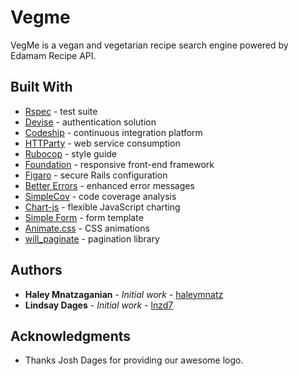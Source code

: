 # Vegme

VegMe is a vegan and vegetarian recipe search engine powered by Edamam Recipe API.


## Built With

* [Rspec](http://rspec.info/) - test suite
* [Devise](https://github.com/plataformatec/devise) -  authentication solution
* [Codeship](https://codeship.com/) - continuous integration platform
* [HTTParty](https://github.com/jnunemaker/httparty) - web service consumption
* [Rubocop](https://github.com/bbatsov/rubocop) - style guide
* [Foundation](http://foundation.zurb.com/) - responsive front-end framework
* [Figaro](https://github.com/laserlemon/figaro) - secure Rails configuration
* [Better Errors](https://github.com/charliesome/better_errors) - enhanced error messages
* [SimpleCov](https://github.com/colszowka/simplecov) - code coverage analysis
* [Chart-js](http://www.chartjs.org/) - flexible JavaScript charting
* [Simple Form](https://github.com/plataformatec/simple_form) - form template
* [Animate.css](https://daneden.github.io/animate.css/) - CSS animations
* [will_paginate](https://github.com/mislav/will_paginate) - pagination library

## Authors

* **Haley Mnatzaganian** - *Initial work* - [haleymnatz](https://github.com/haleymnatz)
* **Lindsay Dages** - *Initial work* - [lnzd7](https://github.com/lnzd17h)

## Acknowledgments

* Thanks Josh Dages for providing our awesome logo.

